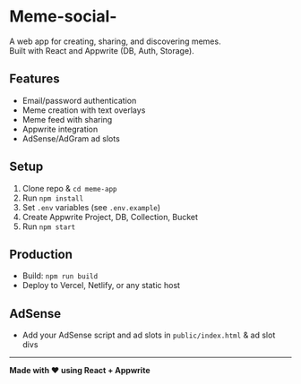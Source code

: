 # Meme-social-

A web app for creating, sharing, and discovering memes.  
Built with React and Appwrite (DB, Auth, Storage).

## Features

- Email/password authentication
- Meme creation with text overlays
- Meme feed with sharing
- Appwrite integration
- AdSense/AdGram ad slots

## Setup

1. Clone repo & `cd meme-app`
2. Run `npm install`
3. Set `.env` variables (see `.env.example`)
4. Create Appwrite Project, DB, Collection, Bucket
5. Run `npm start`

## Production

- Build: `npm run build`
- Deploy to Vercel, Netlify, or any static host

## AdSense

- Add your AdSense script and ad slots in `public/index.html` & ad slot divs

---

**Made with ❤️ using React + Appwrite**
